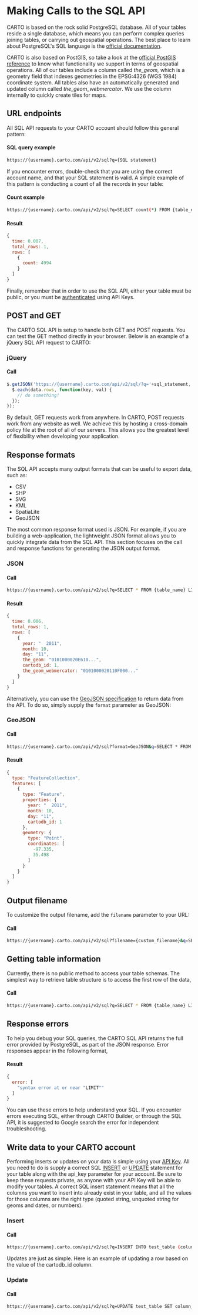 # Making Calls to the SQL API

CARTO is based on the rock solid PostgreSQL database. All of your tables reside a single database, which means you can perform complex queries joining tables, or carrying out geospatial operations. The best place to learn about PostgreSQL's SQL language is the [official documentation](http://www.postgresql.org/docs/9.1/static/).

CARTO is also based on PostGIS, so take a look at the [official PostGIS reference](http://postgis.refractions.net/docs/) to know what functionality we support in terms of geospatial operations. All of our tables include a column called *the_geom,* which is a geometry field that indexes geometries in the EPSG:4326 (WGS 1984) coordinate system. All tables also have an automatically generated and updated column called *the_geom_webmercator*. We use the column internally to quickly create tiles for maps.


## URL endpoints

All SQL API requests to your CARTO account should follow this general pattern:

#### SQL query example

```bash
https://{username}.carto.com/api/v2/sql?q={SQL statement}
```

If you encounter errors, double-check that you are using the correct account name, and that your SQL statement is valid. A simple example of this pattern is conducting a count of all the records in your table:

#### Count example

```bash
https://{username}.carto.com/api/v2/sql?q=SELECT count(*) FROM {table_name}
```

#### Result

```javascript
{
  time: 0.007,
  total_rows: 1,
  rows: [
    {
      count: 4994
    }
  ]
}
```

Finally, remember that in order to use the SQL API, either your table must be public, or you must be [authenticated](http://docs.carto.com/carto-engine/sql-api/authentication/#authentication) using API Keys.


## POST and GET

The CARTO SQL API is setup to handle both GET and POST requests. You can test the GET method directly in your browser. Below is an example of a jQuery SQL API request to CARTO:

### jQuery

#### Call

```javascript
$.getJSON('https://{username}.carto.com/api/v2/sql/?q='+sql_statement, function(data) {
  $.each(data.rows, function(key, val) {
    // do something!
  });
});
```

By default, GET requests work from anywhere. In CARTO, POST requests work from any website as well. We achieve this by hosting a cross-domain policy file at the root of all of our servers. This allows you the greatest level of flexibility when developing your application.


## Response formats

The SQL API accepts many output formats that can be useful to export data, such as: 

- CSV
- SHP
- SVG
- KML
- SpatiaLite
- GeoJSON

The most common response format used is JSON. For example, if you are building a web-application, the lightweight JSON format allows you to quickly integrate data from the SQL API. This section focuses on the call and response functions for generating the JSON output format.

### JSON

#### Call

```bash
https://{username}.carto.com/api/v2/sql?q=SELECT * FROM {table_name} LIMIT 1
```

#### Result

```javascript
{
  time: 0.006,
  total_rows: 1,
  rows: [
    {
      year: "  2011",
      month: 10,
      day: "11",
      the_geom: "0101000020E610...",
      cartodb_id: 1,
      the_geom_webmercator: "0101000020110F000..."
    }
  ]
}
```

Alternatively, you can use the [GeoJSON specification](http://www.geojson.org/geojson-spec.html) to return data from the API. To do so, simply supply the `format` parameter as GeoJSON:

### GeoJSON

#### Call

```bash
https://{username}.carto.com/api/v2/sql?format=GeoJSON&q=SELECT * FROM {table_name} LIMIT 1
```

#### Result

```javascript
{
  type: "FeatureCollection",
  features: [
    {
      type: "Feature",
      properties: {
        year: "  2011",
        month: 10,
        day: "11",
        cartodb_id: 1
      },
      geometry: {
        type: "Point",
        coordinates: [
          -97.335,
          35.498
        ]
      }
    }
  ]
}
```

## Output filename

To customize the output filename, add the `filename` parameter to your URL:

#### Call

```bash
https://{username}.carto.com/api/v2/sql?filename={custom_filename}&q=SELECT * FROM {table_name} LIMIT 1
```


## Getting table information

Currently, there is no public method to access your table schemas. The simplest way to retrieve table structure is to access the first row of the data,

#### Call

```bash
https://{username}.carto.com/api/v2/sql?q=SELECT * FROM {table_name} LIMIT 1
```


## Response errors

To help you debug your SQL queries, the CARTO SQL API returns the full error provided by PostgreSQL, as part of the JSON response. Error responses appear in the following format,

#### Result

```javascript
{
  error: [
    "syntax error at or near "LIMIT""
  ]
}
```

You can use these errors to help understand your SQL. If you encounter errors executing SQL, either through CARTO Builder, or through the SQL API, it is suggested to Google search the error for independent troubleshooting.

## Write data to your CARTO account

Performing inserts or updates on your data is simple using your [API Key](https://carto.com/docs/carto-engine/sql-api/authentication/). All you need to do is supply a correct SQL [INSERT](http://www.postgresql.org/docs/9.1/static/sql-insert.html) or [UPDATE](http://www.postgresql.org/docs/9.1/static/sql-update.html) statement for your table along with the api_key parameter for your account. Be sure to keep these requests private, as anyone with your API Key will be able to modify your tables. A correct SQL insert statement means that all the columns you want to insert into already exist in your table, and all the values for those columns are the right type (quoted string, unquoted string for geoms and dates, or numbers).

### Insert

#### Call

```bash
https://{username}.carto.com/api/v2/sql?q=INSERT INTO test_table (column_name, column_name_2, the_geom) VALUES ('this is a string', 11, ST_SetSRID(ST_Point(-110, 43),4326))&api_key={api_key}
```

Updates are just as simple. Here is an example of updating a row based on the value of the cartodb_id column.

### Update

#### Call

```bash
https://{username}.carto.com/api/v2/sql?q=UPDATE test_table SET column_name = 'my new string value' WHERE cartodb_id = 1 &api_key={api_key}
```
